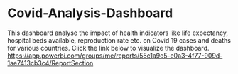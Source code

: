 # Covid-Analysis-Dashboard
This dashboard analyse the impact of health indicators like life expectancy, hospital beds available, reproduction rate etc. on Covid 19 cases and deaths for various countries.
Click the link below to visualize the dashboard.
https://app.powerbi.com/groups/me/reports/55c1a9e5-e0a3-4f77-909d-1ae7413cb3c4/ReportSection

